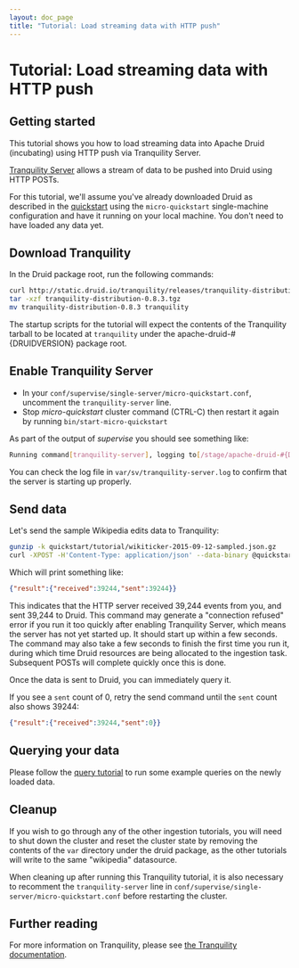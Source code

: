 ```yaml
---
layout: doc_page
title: "Tutorial: Load streaming data with HTTP push"
---
```


<!--
  ~ Licensed to the Apache Software Foundation (ASF) under one
  ~ or more contributor license agreements.  See the NOTICE file
  ~ distributed with this work for additional information
  ~ regarding copyright ownership.  The ASF licenses this file
  ~ to you under the Apache License, Version 2.0 (the
  ~ "License"); you may not use this file except in compliance
  ~ with the License.  You may obtain a copy of the License at
  ~
  ~   http://www.apache.org/licenses/LICENSE-2.0
  ~
  ~ Unless required by applicable law or agreed to in writing,
  ~ software distributed under the License is distributed on an
  ~ "AS IS" BASIS, WITHOUT WARRANTIES OR CONDITIONS OF ANY
  ~ KIND, either express or implied.  See the License for the
  ~ specific language governing permissions and limitations
  ~ under the License.
  -->

# Tutorial: Load streaming data with HTTP push

## Getting started

This tutorial shows you how to load streaming data into Apache Druid (incubating) using HTTP push via Tranquility Server.

[Tranquility Server](https://github.com/druid-io/tranquility/blob/master/docs/server.md) allows a stream of data to be pushed into Druid using HTTP POSTs.

For this tutorial, we'll assume you've already downloaded Druid as described in
the [quickstart](index.html) using the `micro-quickstart` single-machine configuration and have it
running on your local machine. You don't need to have loaded any data yet.

## Download Tranquility

In the Druid package root, run the following commands:

```bash
curl http://static.druid.io/tranquility/releases/tranquility-distribution-0.8.3.tgz -o tranquility-distribution-0.8.3.tgz
tar -xzf tranquility-distribution-0.8.3.tgz
mv tranquility-distribution-0.8.3 tranquility
```

The startup scripts for the tutorial will expect the contents of the Tranquility tarball to be located at `tranquility` under the apache-druid-#{DRUIDVERSION} package root.

## Enable Tranquility Server

- In your `conf/supervise/single-server/micro-quickstart.conf`, uncomment the `tranquility-server` line.
- Stop *micro-quickstart* cluster command (CTRL-C) then restart it again by running `bin/start-micro-quickstart`

As part of the output of *supervise* you should see something like:

```bash
Running command[tranquility-server], logging to[/stage/apache-druid-#{DRUIDVERSION}/var/sv/tranquility-server.log]: tranquility/bin/tranquility server -configFile conf/tranquility/server.json -Ddruid.extensions.loadList=[]
```

You can check the log file in `var/sv/tranquility-server.log` to confirm that the server is starting up properly.

## Send data

Let's send the sample Wikipedia edits data to Tranquility:

```bash
gunzip -k quickstart/tutorial/wikiticker-2015-09-12-sampled.json.gz 
curl -XPOST -H'Content-Type: application/json' --data-binary @quickstart/tutorial/wikiticker-2015-09-12-sampled.json http://localhost:8200/v1/post/wikipedia
```

Which will print something like:

```json
{"result":{"received":39244,"sent":39244}}
```

This indicates that the HTTP server received 39,244 events from you, and sent 39,244 to Druid. This
command may generate a "connection refused" error if you run it too quickly after enabling Tranquility
Server, which means the server has not yet started up. It should start up within a few seconds. The command
may also take a few seconds to finish the first time you run it, during which time Druid resources are being
allocated to the ingestion task. Subsequent POSTs will complete quickly once this is done.

Once the data is sent to Druid, you can immediately query it.

If you see a `sent` count of 0, retry the send command until the `sent` count also shows 39244:

```json
{"result":{"received":39244,"sent":0}}
```

## Querying your data

Please follow the [query tutorial](../tutorials/tutorial-query.html) to run some example queries on the newly loaded data.

## Cleanup

If you wish to go through any of the other ingestion tutorials, you will need to shut down the cluster and reset the cluster state by removing the contents of the `var` directory under the druid package, as the other tutorials will write to the same "wikipedia" datasource.

When cleaning up after running this Tranquility tutorial, it is also necessary to recomment the `tranquility-server` line in `conf/supervise/single-server/micro-quickstart.conf` before restarting the cluster.


## Further reading

For more information on Tranquility, please see [the Tranquility documentation](https://github.com/druid-io/tranquility).
